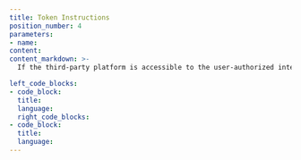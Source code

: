 ```yaml
---
title: Token Instructions
position_number: 4
parameters:
- name:
content:
content_markdown: >-
  If the third-party platform is accessible to the user-authorized interface, you need to add an additional access-token field to the interface Header, how to get access-token please refer to [here](https://doc.x.group/#third_party_oauth2_cngetToken)

left_code_blocks:
- code_block:
  title:
  language:
  right_code_blocks:
- code_block:
  title:
  language:
---
```



